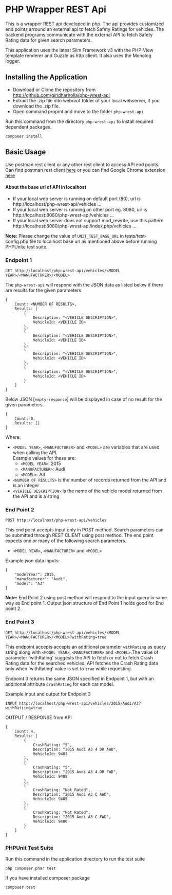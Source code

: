# PHP Wrapper REST Api

This is a wrapper REST api developed in php. The api provides customized end points arround an external api to fetch  Safety Ratings for vehicles. The backend programs communicate with the external API to fetch Safety Rating data for given search parameters.

This application uses the latest Slim Framework v3 with the PHP-View template renderer and Guzzle as http client. It also uses the Monolog logger.


## Installing the Application

* Download or Clone the repository from http://github.com/giridharholla/php-wrest-api
* Extract the .zip file into webroot folder of your local webserver, if you download the .zip file.
* Open command propmt and move to the folder `php-wrest-api`

Run this command from the directory `php-wrest-api` to install required dependent packages.

	composer install


## Basic Usage
Use postman rest client or any other rest client to access API end points. 
Can find postman rest client <a href="https://www.getpostman.com/postman" target="_new">here</a> or you can find Google Chrome extension <a href="https://chrome.google.com/webstore/detail/postman/fhbjgbiflinjbdggehcddcbncdddomop?hl=en" target="_new">here</a>


#### About the base url of API in localhost 
* If your local web server is running on default port (80), url is http://localhost/php-wrest-api/vehicles ...
* If your local web server is running on other port eg. 8080, url is http://localhost:8080/php-wrest-api/vehicles ...
* If your local web server does not support mod_rewrite, use this pattern http://localhost:8080/php-wrest-api/index.php/vehicles ...

<strong>Note:</strong> Please change the value of `UNIT_TEST_BASE_URL` in tests/test-config.php file to localhost base url as mentioned above before running PHPUnite test suite.

### Endpoint 1

```
GET http://localhost/php-wrest-api/vehicles/<MODEL YEAR>/<MANUFACTURER>/<MODEL>

```

The `php-wrest-api` will respond with the JSON data as listed below if there are results for the given parameters

```
{
    Count: <NUMBER OF RESULTS>,
    Results: [
        {
            Description: "<VEHICLE DESCRIPTION>",
            VehicleId: <VEHICLE ID>
        },
        {
            Description: "<VEHICLE DESCRIPTION>",
            VehicleId: <VEHICLE ID>
        },
        {
            Description: "<VEHICLE DESCRIPTION>",
            VehicleId: <VEHICLE ID>
        },
        {
            Description: "<VEHICLE DESCRIPTION>",
            VehicleId: <VEHICLE ID>
        }
    ]
}
```
Below JSON [`empty-response`] will be displayed in case of no result for the given parameters.

```
{
    Count: 0,
    Results: []
}
```
Where:

* `<MODEL YEAR>`, `<MANUFACTURER>` and `<MODEL>` are variables that are used when calling the API.  
Example values for these are:
    * `<MODEL YEAR>`: 2015
    * `<MANUFACTURER>`: Audi
    * `<MODEL>`: A3
* `<NUMBER OF RESULTS>` is the number of records returned from the API and is an integer
* `<VEHICLE DESCRIPTION>` is the name of the vehicle model returned from the API and is a string


### End Point 2

```
POST http://localhost/php-wrest-api/vehicles

```
This end point accepts input only in POST method. Search parameters can be submitted through REST CLIENT using post method. The end point expects one or many of the following search parameters.

* `<MODEL YEAR>`, `<MANUFACTURER>` and `<MODEL>`

Example json data inputs:

```
{
    "modelYear": 2015,
    "manufacturer": "Audi",
    "model": "A3"
}
```

<b>Note:</b> End Point 2 using post method will respond to the input query in same way as End point 1. Output json structure of End Point 1 holds good for End point 2.

### End Point 3

```
GET http://localhost/php-wrest-api/vehicles/<MODEL YEAR>/<MANUFACTURER>/<MODEL>?withRating=true

```
This endpoint accepts accepts an additional parameter `withRating` as query string along with `<MODEL YEAR>`, `<MANUFACTURER>` and `<MODEL>`.The value of parameter 'withRating' suggests the API to fetch or not to fetch Crash Rating data for the searched vehicles. API fetches the Crash Rating data only when 'withRating' value is set to `true` while requesting.

Endpoint 3 returns the same JSON specified in Endpoint 1, but with an additional attribute `CrashRating` for each car model.

Example input and output for Endpoint 3

```
INPUT http://localhost/php-wrest-api/vehicles/2015/Audi/A3?withRatiing=true

```
OUTPUT / RESPONSE from API

```
{
    Count: 4,
    Results: [
        {
            CrashRating: "5",
            Description: "2015 Audi A3 4 DR AWD",
            VehicleId: 9403
        },
        {
            CrashRating: "5",
            Description: "2015 Audi A3 4 DR FWD",
            VehicleId: 9408
        },
        {
            CrashRating: "Not Rated",
            Description: "2015 Audi A3 C AWD",
            VehicleId: 9405
        },
        {
            CrashRating: "Not Rated",
            Description: "2015 Audi A3 C FWD",
            VehicleId: 9406
        }
    ]
}
```

### PHPUnit Test Suite

Run this command in the application directory to run the test suite

	php composer.phar test  

If you have installed composer package 

	composer test



